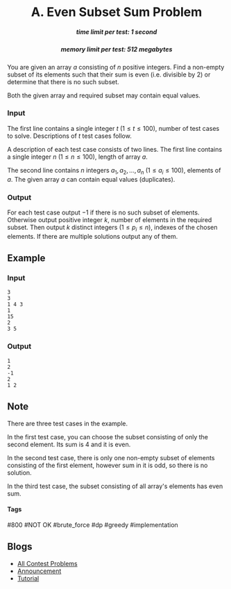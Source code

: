 <h1 style='text-align: center;'> A. Even Subset Sum Problem</h1>

<h5 style='text-align: center;'>time limit per test: 1 second</h5>
<h5 style='text-align: center;'>memory limit per test: 512 megabytes</h5>

You are given an array $a$ consisting of $n$ positive integers. Find a non-empty subset of its elements such that their sum is even (i.e. divisible by $2$) or determine that there is no such subset.

Both the given array and required subset may contain equal values.

### Input

The first line contains a single integer $t$ ($1 \leq t \leq 100$), number of test cases to solve. Descriptions of $t$ test cases follow.

A description of each test case consists of two lines. The first line contains a single integer $n$ ($1 \leq n \leq 100$), length of array $a$.

The second line contains $n$ integers $a_1, a_2, \ldots, a_n$ ($1 \leq a_i \leq 100$), elements of $a$. The given array $a$ can contain equal values (duplicates).

### Output

For each test case output $-1$ if there is no such subset of elements. Otherwise output positive integer $k$, number of elements in the required subset. Then output $k$ distinct integers ($1 \leq p_i \leq n$), indexes of the chosen elements. If there are multiple solutions output any of them.

## Example

### Input


```text
3
3
1 4 3
1
15
2
3 5
```
### Output


```text
1
2
-1
2
1 2
```
## Note

There are three test cases in the example.

In the first test case, you can choose the subset consisting of only the second element. Its sum is $4$ and it is even.

In the second test case, there is only one non-empty subset of elements consisting of the first element, however sum in it is odd, so there is no solution.

In the third test case, the subset consisting of all array's elements has even sum.



#### Tags 

#800 #NOT OK #brute_force #dp #greedy #implementation 

## Blogs
- [All Contest Problems](../Codeforces_Round_626_(Div._2,_based_on_Moscow_Open_Olympiad_in_Informatics).md)
- [Announcement](../blogs/Announcement.md)
- [Tutorial](../blogs/Tutorial.md)

